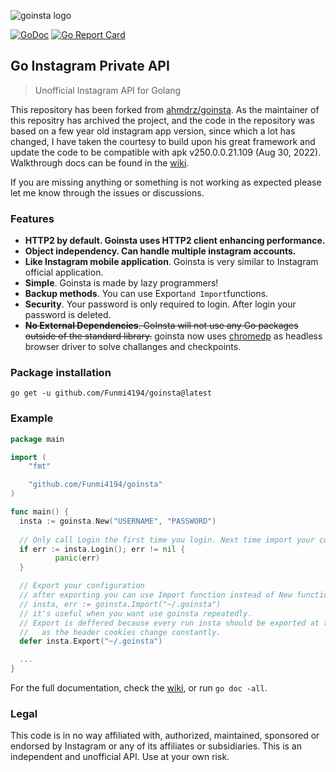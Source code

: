 
![goinsta logo](https://raw.githubusercontent.com/Davincible/goinsta/v1/resources/goinsta-image.png)

[![GoDoc](https://godoc.org/github.com/Funmi4194/goinsta?status.svg)](https://godoc.org/github.com/Funmi4194/goinsta) [![Go Report Card](https://goreportcard.com/badge/github.com/Funmi4194/goinsta)](https://goreportcard.com/report/github.com/Funmi4194/goinsta)

## Go Instagram Private API

> Unofficial Instagram API for Golang

This repository has been forked from [ahmdrz/goinsta](https://github.com/ahmdrz/goinsta). 
As the maintainer of this repositry has archived the project, and 
the code in the repository was based on a few year old instagram app version, 
since which a lot has changed, I have taken the courtesy to build upon his 
great framework and update the code to be compatible with apk v250.0.0.21.109 
(Aug 30, 2022). Walkthrough docs can be found in the 
[wiki](https://github.com/Davincible/goinsta/wiki/1.-Getting-Started).

If you are missing anything or something is not working as expected please let
me know through the issues or discussions.

### Features

* **HTTP2 by default. Goinsta uses HTTP2 client enhancing performance.**
* **Object independency. Can handle multiple instagram accounts.**
* **Like Instagram mobile application**. Goinsta is very similar to Instagram official application.
* **Simple**. Goinsta is made by lazy programmers!
* **Backup methods**. You can use Export`and Import`functions.
* **Security**. Your password is only required to login. After login your password is deleted.
* ~~**No External Dependencies**. GoInsta will not use any Go packages outside of the standard library.~~ goinsta now uses [chromedp](https://github.com/chromedp/chromedp) as headless browser driver to solve challanges and checkpoints.

### Package installation 

`go get -u github.com/Funmi4194/goinsta@latest`

### Example

```go
package main

import (
	"fmt"

	"github.com/Funmi4194/goinsta"
)

func main() {  
  insta := goinsta.New("USERNAME", "PASSWORD")
  
  // Only call Login the first time you login. Next time import your config
  if err := insta.Login(); err != nil {
          panic(err)
  }

  // Export your configuration
  // after exporting you can use Import function instead of New function.
  // insta, err := goinsta.Import("~/.goinsta")
  // it's useful when you want use goinsta repeatedly.
  // Export is deffered because every run insta should be exported at the end of the run
  //   as the header cookies change constantly.
  defer insta.Export("~/.goinsta")

  ...
}
```

For the full documentation, check the [wiki](https://github.com/Davincible/goinsta/wiki/01.-Getting-Started), or run `go doc -all`.

### Legal

This code is in no way affiliated with, authorized, maintained, sponsored or endorsed by Instagram or any of its affiliates or subsidiaries. This is an independent and unofficial API. Use at your own risk.

